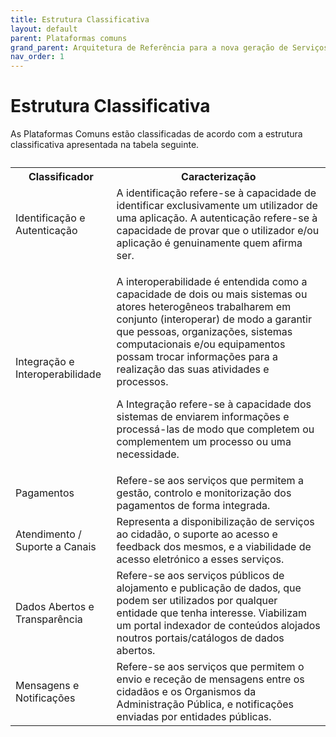 ```yaml
---
title: Estrutura Classificativa
layout: default
parent: Plataformas comuns
grand_parent: Arquitetura de Referência para a nova geração de Serviços Públicos Digitais
nav_order: 1
---
```


# Estrutura Classificativa

As Plataformas Comuns estão classificadas de acordo com a estrutura classificativa apresentada na tabela seguinte.

<table>
  <caption></caption>
  <tr>
    <th >Classificador</th>
    <th >Caracterização</th>
  </tr>
  <tr>
    <td>Identificação e Autenticação</td>
    <td>A identificação refere-se à capacidade de identificar exclusivamente um utilizador de uma aplicação. A autenticação refere-se à capacidade de provar que o utilizador e/ou aplicação é genuinamente quem afirma ser.</td>
  </tr>
  <tr>
    <td>Integração e Interoperabilidade</td>
    <td>
      <p>A interoperabilidade é entendida como a capacidade de dois ou mais sistemas ou atores heterogêneos trabalharem em conjunto (interoperar) de modo a garantir que pessoas, organizações, sistemas computacionais e/ou equipamentos possam trocar informações para a realização das suas atividades e processos.</p>
      <p>A Integração refere-se à capacidade dos sistemas de enviarem informações e processá-las de modo que completem ou complementem um processo ou uma necessidade.</p>
    </td>
  </tr>
  <tr>
    <td>Pagamentos</td>
    <td>Refere-se aos serviços que permitem a gestão, controlo e monitorização dos pagamentos de forma integrada.</td>
  </tr>
  <tr>
    <td>Atendimento / Suporte a Canais</td>
    <td>Representa a disponibilização de serviços ao cidadão, o suporte ao acesso e feedback dos mesmos, e a viabilidade de acesso eletrónico a esses serviços.</td>
  </tr>
  <tr>
    <td>Dados Abertos e Transparência</td>
    <td>Refere-se aos serviços públicos de alojamento e publicação de dados, que podem ser utilizados por qualquer entidade que tenha interesse. Viabilizam um portal indexador de conteúdos alojados noutros portais/catálogos de dados abertos.</td>
  </tr>
  <tr>
    <td>Mensagens e Notificações</td>
    <td>Refere-se aos serviços que permitem o envio e receção de mensagens entre os cidadãos e os Organismos da Administração Pública, e notificações enviadas por entidades públicas.</td>
  </tr>
</table>
